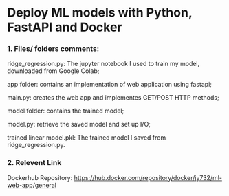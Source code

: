 # Deploy ML models with Python, FastAPI and Docker
### 1. Files/ folders comments:

ridge_regression.py: The jupyter notebook I used to train my model, downloaded from Google Colab;

app folder: contains an implementation of web application using fastapi;

main.py: creates the web app and implementes GET/POST HTTP methods;

model folder: contains the trained model;

model.py: retrieve the saved model and set up I/O;

trained linear model.pkl: The trained model I saved from ridge_regression.py.

### 2. Relevent Link

Dockerhub Repository: https://hub.docker.com/repository/docker/jy732/ml-web-app/general
